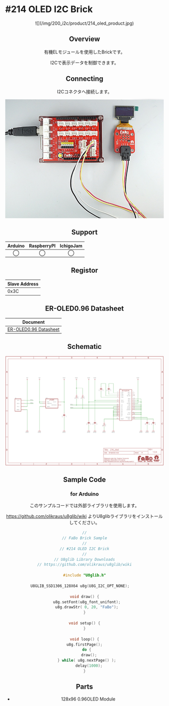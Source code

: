 # #214 OLED I2C Brick

<center>![](/img/200_i2c/product/214_oled_product.jpg)
<!--COLORME-->

## Overview
有機ELモジュールを使用したBrickです。

I2Cで表示データを制御できます。

## Connecting
I2Cコネクタへ接続します。

![](/img/200_i2c/connect/214_oled_connect.jpg)

## Support
|Arduino|RaspberryPI|IchigoJam|
|:--:|:--:|:--:|
|◯|◯|◯|

## Registor
| Slave Address |
| -- |
| 0x3C |

## ER-OLED0.96 Datasheet
| Document |
| -- |
| [ER-OLED0.96 Datasheet](http://www.buydisplay.com/download/manual/ER-OLED0.96_Series_Datasheet.pdf) |

## Schematic
![](/img/200_i2c/schematic/214_oled_schematic.png)

## Sample Code
### for Arduino
このサンプルコードでは外部ライブラリを使用します。

https://github.com/olikraus/u8glib/wiki よりU8glibライブラリをインストールしてください。

```c
//
// FaBo Brick Sample
//
// #214 OLED I2C Brick
//
// U8glib Library Downloads
// https://github.com/olikraus/u8glib/wiki

#include "U8glib.h"

U8GLIB_SSD1306_128X64 u8g(U8G_I2C_OPT_NONE);	

void draw() {
  u8g.setFont(u8g_font_unifont);
  u8g.drawStr( 0, 20, "FaBo");
}

void setup() {
}

void loop() {
  u8g.firstPage();  
  do {
    draw();
  } while( u8g.nextPage() );
    delay(1000);
}

```

## Parts
- 128x96 0.96OLED Module
